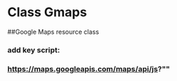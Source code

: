 # Class Gmaps

##Google Maps resource class

### add key script:
### https://maps.googleapis.com/maps/api/js?""
